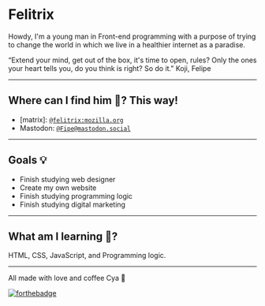 # Felitrix

Howdy, I'm a young man in Front-end programming with a purpose of trying to change the world in which we live in a healthier internet as a paradise.

“Extend your mind, get out of the box, it's time to open, rules? Only the ones your heart tells you, do you think is right? So do it.” Koji, Felipe

---
## Where can I find him 🤔? This way!
- \[matrix\]: [`@felitrix:mozilla.org`](https://matrix.to/#/@felitrix:mozilla.org)
-  Mastodon: [`@Fipe@mastodon.social`](https://mastodon.social/@Fipe)

---
## Goals 💡

- Finish studying web designer
- Create my own website
- Finish studying programming logic
- Finish studying digital marketing

---
## What am I learning 🌱?

HTML, CSS, JavaScript, and Programming logic.

---
All made with love and coffee Cya 🙏

[![forthebadge](https://forthebadge.com/images/badges/powered-by-coffee.svg)](https://forthebadge.com)
